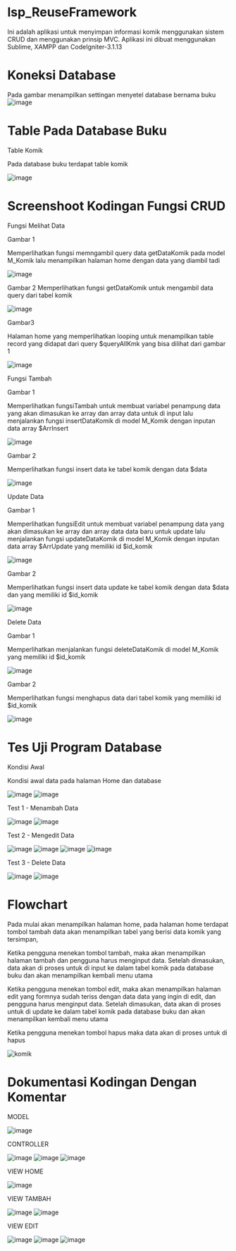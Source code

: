 # lsp_ReuseFramework
Ini adalah aplikasi untuk menyimpan informasi komik menggunakan sistem CRUD dan menggunakan prinsip MVC. Aplikasi ini dibuat menggunakan Sublime, XAMPP dan CodeIgniter-3.1.13

# Koneksi Database
Pada gambar menampilkan settingan menyetel database bernama buku
![image](https://user-images.githubusercontent.com/76039896/176997732-fd5eff46-dd0f-4a2e-b897-db57d7c9bdcd.png)

# Table Pada Database Buku
Table Komik

Pada database buku terdapat table komik

![image](https://user-images.githubusercontent.com/76039896/176997746-f1c21065-b5b2-437b-a21c-f50f205adbfc.png)

# Screenshoot Kodingan Fungsi CRUD

Fungsi Melihat Data

Gambar 1

Memperlihatkan fungsi memngambil query data getDataKomik pada model M_Komik lalu menampilkan halaman home dengan data yang diambil tadi

![image](https://user-images.githubusercontent.com/76039896/176997777-325b866a-636b-458a-bc08-371ca384906d.png)

Gambar 2
Memperlihatkan fungsi getDataKomik untuk mengambil data query dari tabel komik

![image](https://user-images.githubusercontent.com/76039896/176998023-cca56981-33ee-47e1-afab-159bf7168da9.png)

Gambar3

Halaman home yang memperlihatkan looping untuk menampilkan table record yang didapat dari query $queryAllKmk yang bisa dilihat dari gambar 1

![image](https://user-images.githubusercontent.com/76039896/176997778-658c2179-1c7f-4602-8588-cb8ec781127d.png)

Fungsi Tambah

Gambar 1

Memperlihatkan fungsiTambah untuk membuat variabel penampung  data yang akan dimasukan ke array dan array data untuk di input lalu menjalankan fungsi insertDataKomik di model M_Komik dengan inputan data array $ArrInsert	

![image](https://user-images.githubusercontent.com/76039896/176997787-ca2e1c78-ca62-4c3e-912e-e84bfba130f3.png)

Gambar 2

Memperlihatkan fungsi insert data ke tabel komik dengan data $data

![image](https://user-images.githubusercontent.com/76039896/176997789-174372b5-8e26-4882-8c7c-aa81360d82f0.png)

Update Data


Gambar 1

Memperlihatkan fungsiEdit untuk membuat	variabel penampung  data yang akan dimasukan ke array dan array data data baru untuk update lalu menjalankan fungsi updateDataKomik di model M_Komik dengan inputan data array $ArrUpdate yang memiliki id $id_komik

![image](https://user-images.githubusercontent.com/76039896/176997792-86a5ca83-1a50-4531-ab22-a5a3688d013b.png)

Gambar 2

Memperlihatkan fungsi insert data update ke tabel komik dengan data $data dan yang memiliki id $id_komik

![image](https://user-images.githubusercontent.com/76039896/176997797-c21cd13e-620b-4558-9788-f5b07dc5b57f.png)

Delete Data

Gambar 1

Memperlihatkan menjalankan fungsi deleteDataKomik di model M_Komik yang memiliki id $id_komik

![image](https://user-images.githubusercontent.com/76039896/176997805-dd3a7362-c334-406d-9612-b75052b8ed12.png)

Gambar 2

Memperlihatkan fungsi menghapus data dari tabel komik yang memiliki id $id_komik

![image](https://user-images.githubusercontent.com/76039896/176997806-9a54611a-43a4-4a99-91fa-2307a043c8cd.png)

# Tes Uji Program Database

Kondisi Awal

Kondisi awal data pada halaman Home dan database

![image](https://user-images.githubusercontent.com/76039896/176997859-c4b183e5-4292-4ed0-9e37-92e77adb9afc.png)
![image](https://user-images.githubusercontent.com/76039896/176997819-0bd672c5-df20-4e32-a243-be097b94fd37.png)

Test 1 - Menambah Data

![image](https://user-images.githubusercontent.com/76039896/176998491-c640e029-4e27-4ab0-90f0-8a6d02e47374.png)
![image](https://user-images.githubusercontent.com/76039896/176998496-ecbc9aa1-7b3a-4f42-baad-22315bdf2e6c.png)

Test 2 - Mengedit Data

![image](https://user-images.githubusercontent.com/76039896/176998501-46f4b282-70d6-4606-96dd-0cf902e7a3d9.png)
![image](https://user-images.githubusercontent.com/76039896/176998507-eed45fb2-cc16-47c2-ae38-0caec76e3be9.png)
![image](https://user-images.githubusercontent.com/76039896/176998510-eed493ac-99b7-4d49-896e-7c8293cc1f54.png)
![image](https://user-images.githubusercontent.com/76039896/176998532-a38b5e91-c5fd-4207-b96b-e58706ca8a49.png)

Test 3 - Delete Data

![image](https://user-images.githubusercontent.com/76039896/176998616-dbe548bf-e243-4c28-b43c-046b439f7c7e.png)
![image](https://user-images.githubusercontent.com/76039896/176998644-8a6771a3-2db7-42e6-80a2-37442bd077a4.png)

# Flowchart

Pada mulai akan menampilkan halaman home, pada halaman home terdapat tombol tambah data akan menampilkan tabel yang berisi data komik yang tersimpan,

Ketika pengguna menekan tombol tambah, maka akan menampilkan halaman tambah dan pengguna harus menginput data. Setelah dimasukan, data akan di proses untuk di input ke dalam tabel komik pada database buku dan akan menampilkan kembali menu utama

Ketika pengguna menekan tombol edit, maka akan menampilkan halaman edit yang formnya sudah teriss dengan data data yang ingin di edit, dan pengguna harus menginput data. Setelah dimasukan, data akan di proses untuk di update ke dalam tabel komik pada database buku dan akan menampilkan kembali menu utama

Ketika pengguna menekan tombol hapus maka data akan di proses untuk di hapus

![komik](https://user-images.githubusercontent.com/76039896/176999273-1e2c5320-a963-4491-974d-4f6f30c15c5d.png)

# Dokumentasi Kodingan Dengan Komentar

MODEL

![image](https://user-images.githubusercontent.com/76039896/176999755-5652012b-bbc1-47a0-b646-6e874ac577a6.png)

CONTROLLER

![image](https://user-images.githubusercontent.com/76039896/176999760-159cc9f4-5574-4ae5-a391-e1d7b3636880.png)
![image](https://user-images.githubusercontent.com/76039896/176999769-35c2964e-39c3-429b-a739-cdbac6132d5a.png)
![image](https://user-images.githubusercontent.com/76039896/176999774-d4e132b9-820e-40bd-9328-17e5d2015c3e.png)

VIEW HOME

![image](https://user-images.githubusercontent.com/76039896/176999780-a59ca495-f716-4586-bf7e-9358ffaf7952.png)

VIEW TAMBAH

![image](https://user-images.githubusercontent.com/76039896/176999784-630e5ae1-84af-43bd-9362-ef7287532f7f.png)
![image](https://user-images.githubusercontent.com/76039896/176999798-41b9c273-7fdf-4ce1-ab49-11d6bba1dea6.png)

VIEW EDIT

![image](https://user-images.githubusercontent.com/76039896/176999806-24775ca8-81e0-4ee3-8f98-808009040a8b.png)
![image](https://user-images.githubusercontent.com/76039896/176999808-17fb2b9b-e9ff-4aef-b9be-90d2c36e7b66.png)
![image](https://user-images.githubusercontent.com/76039896/176999812-d8489349-d17f-4034-8ca0-8d993ac5d16e.png)
